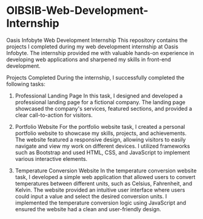 # OIBSIB-Web-Development-Internship

Oasis Infobyte Web Development Internship
This repository contains the projects I completed during my web development internship at Oasis Infobyte. The internship provided me with valuable hands-on experience in developing web applications and sharpened my skills in front-end development.

Projects Completed
During the internship, I successfully completed the following tasks:

1. Professional Landing Page
In this task, I designed and developed a professional landing page for a fictional company. The landing page showcased the company's services, featured sections, and provided a clear call-to-action for visitors.

2. Portfolio Website
For the portfolio website task, I created a personal portfolio website to showcase my skills, projects, and achievements. The website featured a responsive design, allowing visitors to easily navigate and view my work on different devices. I utilized frameworks such as Bootstrap and used HTML, CSS, and JavaScript to implement various interactive elements.

3. Temperature Conversion Website
In the temperature conversion website task, I developed a simple web application that allowed users to convert temperatures between different units, such as Celsius, Fahrenheit, and Kelvin. The website provided an intuitive user interface where users could input a value and select the desired conversion units. I implemented the temperature conversion logic using JavaScript and ensured the website had a clean and user-friendly design.
